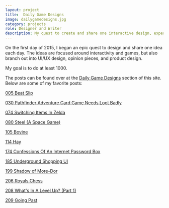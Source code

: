 ```yaml
---
layout: project
title:  Daily Game Designs
image: dailygamedesigns.jpg
category: projects
role: Designer and Writer
description: My quest to create and share one interactive design, experience, game, or concept each day for 1000 days.
---
```

On the first day of 2015, I began an epic quest to design and share one idea each day.  The ideas are focused around interactivity and games, but also branch out into UI/UX design, opinion pieces, and product design.

My goal is to do at least 1000.

The posts can be found over at the [Daily Game Designs](http://www.foster-douglas.com/games) section of this site.  Below are some of my favorite posts:

[005 Beat Slip](http://www.foster-douglas.com/games/featured/005-beat-slip/)

[030 Pathfinder Adventure Card Game Needs Loot Badly](http://www.foster-douglas.com/games/030-pathfinders-adventure-card-game-needs-loot-badly/)

[074 Switching Items In Zelda](http://www.foster-douglas.com/games/074-switching-items-in-zelda/)

[080 Steel (A Space Game)](http://www.foster-douglas.com/games/080-steel-a-space-game/)

[105 Bovine](http://www.foster-douglas.com/games/105-bovine/)

[114 Hay](http://www.foster-douglas.com/games/114-hay/)

[174 Confessions Of An Internet Password Box](http://www.foster-douglas.com/games/174-confessions-of-an-internet-password-box/)

[185 Underground Shopping UI](http://www.foster-douglas.com/games/185-underground-shopping-ui/)

[199 Shadow of More-Dor](http://www.foster-douglas.com/games/199-shadow-of-more-dor/)

[206 Royals Chess](http://www.foster-douglas.com/games/206-royals-chess/)

[208 What's In A Level Up? (Part 1)](http://www.foster-douglas.com/games/208-whats-in-a-level-up-p1/)

[209 Going Past](http://www.foster-douglas.com/games/209-going-past/)